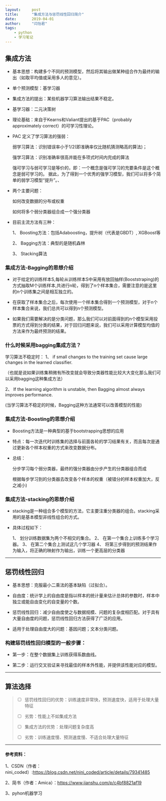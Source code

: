 ```yaml
---
layout:     post
title:      "集成方法与惩罚线性回归简介"
date:       2019-04-01
author:     "闫怡君"
tags:
    - python
    - 学习笔记
---
```

## 集成方法

- 基本思想：构建多个不同的预测模型，然后将其输出做某种组合作为最终的输出（如取平均值或采用多人的意见）。

- 单个预测模型：基学习器

- 集成方法的提出：某些机器学习算法输出结果不稳定。

- 基学习器：二元决策树

- 理论基础：来自于Kearns和Valiant提出的基于PAC（probably approximately correct）的可学习性理论。

- PAC 定义了学习算法的强弱：

   弱学习算法：识别错误率小于1/2(即准确率仅比随机猜测略高的算法)；

   强学习算法：识别准确率很高并能在多项式时间内完成的算法

   强可学习与弱可学习是等价的，即：一个概念是强可学习的充要条件是这个概念是弱可学习的。 据此，为了得到一个优秀的强学习模型，我们可以将多个简单的弱学习模型“提升”。、

- 两个主要问题：  

  如何改变数据的分布或权重  

  如何将多个弱分类器组合成一个强分类器

- 目前主流方法有三种：  

  1、 Boosting方法：包括Adaboosting，提升树（代表是GBDT）, XGBoost等  

  2、 Bagging方法：典型的是随机森林  

  3、 Stacking算法


### 集成方法-Bagging的思想介绍

- 对于给定的训练样本S,每轮从训练样本S中采用有放回抽样(Booststraping)的方式抽取M个训练样本,共进行n轮，得到了n个样本集合，需要注意的是这里的n个训练集之间是相互独立的。

- 在获取了样本集合之后，每次使用一个样本集合得到一个预测模型，对于n个样本集合来说，我们总共可以得到n个预测模型。

- 如果我们需要解决的是分类问题，那么我们可以对前面得到的n个模型采用投票的方式得到分类的结果，对于回归问题来说，我们可以采用计算模型均值的方法来作为最终预测的结果。




### 什么时候采用bagging集成方法？

学习算法不稳定时：
1、  if small changes to the training set cause large changes in the learned classifier.

   （也就是说如果训练集稍微有所改变就会导致分类器性能比较大大变化那么我们可以采用bagging这种集成方法）

2、 If the learning algorithm is unstable, then Bagging almost always improves performance.

   (当学习算法不稳定的时候，Bagging这种方法通常可以改善模型的性能)




### 集成方法-Boosting的思想介绍

- Boosting方法是一种典型的基于bootstrapping思想的应用

- 特点：每一次迭代时训练集的选择与前面各轮的学习结果有关，而且每次是通过更新各个样本权重的方式来改变数据分布。

- 总结：

  分步学习每个弱分类器，最终的强分类器由分步产生的分类器组合而成  

  根据每步学习到的分类器去改变各个样本的权重（被错分的样本权重加大，反之减小)



### 集成方法-stacking的思想介绍

- stacking是一种组合多个模型的方法，它主要注重分类器的组合。stacking采用的是基本模型非线性组合的方式。

- 具体过程如下：

  1、 划分训练数据集为两个不相交的集合。 
  2、 在第一个集合上训练多个学习器。 
  3、 在第二个集合上测试这几个学习器 
  4、 将第三步得到的预测结果作为输入，将正确的映射作为输出，训练一个更高层的分类器

---



## 惩罚线性回归

- 基本思想：克服最小二乘法的基本缺陷（过拟合）。

- 自由度：统计学上的自由度是指以样本的统计量来估计总体的参数时，样本中独立或能自由变化的自变量的个数。

- 惩罚线性回归：减少自由度使之与数据规模、问题的复杂度相匹配。对于具有大量自由度的问题，惩罚线性回归方法获得了广泛的应用。

- 适用于处理自由度大的问题：基因问题；文本分类问题。




### 构建惩罚线性回归模型的一般步骤：

- 第一步：在整个数据集上训练获得系数曲线。

- 第二步：运行交叉验证来寻找最佳的样本外性能，并提供该性能对应的模型。

------



## 算法选择

>- [ ] 惩罚线性回归的优势：训练速度非常快，预测速度快，适用于处理大量特征
>
>- [ ] 劣势：性能上不如集成方法
>
>- [ ] 集成方法的优势：处理问题复杂度高
>
>- [ ] 劣势：训练速度慢、预测速度慢、不适合处理大量特征
>

------



#### 参考资料：

1、CSDN（作者：nini_coded）:https://blog.csdn.net/nini_coded/article/details/79341485 

2、简书（作者：Amica）：https://www.jianshu.com/p/c4bf8821af19

3、pyhon机器学习